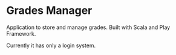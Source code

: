 Grades Manager
==============
Application to store and manage grades.
Built with Scala and Play Framework.

Currently it has only a login system.
